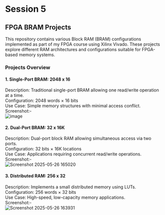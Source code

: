 # Session 5
## FPGA BRAM Projects
This repository contains various Block RAM (BRAM) configurations implemented as part of my FPGA course using Xilinx Vivado. These projects explore different RAM architectures and configurations suitable for FPGA-based memory systems.

### Projects Overview
#### 1. Single-Port BRAM: 2048 x 16
Description: Traditional single-port BRAM allowing one read/write operation at a time.
<br>
Configuration: 2048 words × 16 bits
<br>
Use Case: Simple memory structures with minimal access conflict.
<br>
Screenshot:-
<br>
![image](https://github.com/user-attachments/assets/c3537ce7-d919-40ba-bb99-f99199a2e205)

#### 2. Dual-Port BRAM: 32 x 16K
Description: Dual-port block RAM allowing simultaneous access via two ports.
<br>
Configuration: 32 bits × 16K locations
<br>
Use Case: Applications requiring concurrent read/write operations.
<br>
Screenshot:-
<br>
![Screenshot 2025-05-26 165020](https://github.com/user-attachments/assets/ff5bfdc5-c8f9-4caa-9340-80f3e58895cd)

#### 3. Distributed RAM: 256 x 32
Description: Implements a small distributed memory using LUTs.
<br>
Configuration: 256 words × 32 bits
<br>
Use Case: High-speed, low-capacity memory applications.
<br>
Screenshot:-
<br>
![Screenshot 2025-05-26 163931](https://github.com/user-attachments/assets/916c0f00-9950-45d6-a81f-101e34d45914)







